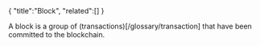 <div class="cwikmeta">
{
"title":"Block",
"related":[]
} </div>


A block is a group of (transactions)[/glossary/transaction] that have been committed to the blockchain.